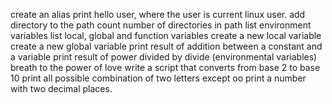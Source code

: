 create an alias
print hello user, where the user is current linux user.
add directory to the path
count number of directories in path
list environment variables
list local, global and function variables
create a new local variable
create a new global variable
print result of addition between a constant and a variable
print result of power divided by divide (environmental variables)
breath to the power of love
write a script that converts from base 2 to base 10
print all possible combination of two letters except oo
print a number with two decimal places.
